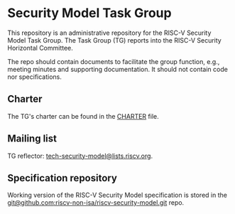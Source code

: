 
# Security Model Task Group

This repository is an administrative repository for the RISC-V Security Model Task Group. The Task Group (TG) reports into the RISC-V Security Horizontal Committee.  

The repo should contain documents to facilitate the group function, e.g., meeting minutes and supporting documentation.
It should not contain code nor specifications.

## Charter

The TG's charter can be found in the [CHARTER](CHARTER.md) file.

## Mailing list

TG reflector: [tech-security-model@lists.riscv.org](mailto:tech-security-model@lists.riscv.org).

## Specification repository

Working version of the RISC-V Security Model specification is stored in the [git@github.com:riscv-non-isa/riscv-security-model.git](git@github.com:riscv-non-isa/riscv-security-model.git) repo. 